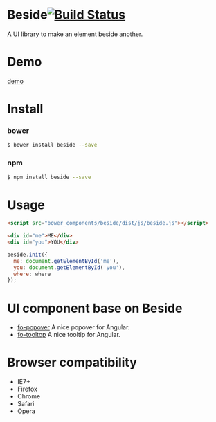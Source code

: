 # Beside[![Build Status](https://travis-ci.org/forsigner/beside.svg?branch=master)](https://travis-ci.org/forsigner/beside)

A UI library to make an element beside another.

# Demo

[demo](http://beside.mipinr.com/)

# Install

### bower

```bash
$ bower install beside --save
```

### npm

```bash
$ npm install beside --save
```

# Usage

```html
<script src="bower_components/beside/dist/js/beside.js"></script>

<div id="me">ME</div>
<div id="you">YOU</div>
```


```js
beside.init({
  me: document.getElementById('me'),
  you: document.getElementById('you'),
  where: where
});
```

# UI component base on Beside

* [fo-popover](https://github.com/forsigner/fo-popover) A nice popover for Angular.
* [fo-tooltop](https://github.com/forsigner/fo-tooltip) A nice tooltip for Angular.

# Browser compatibility

- IE7+
- Firefox
- Chrome
- Safari
- Opera
